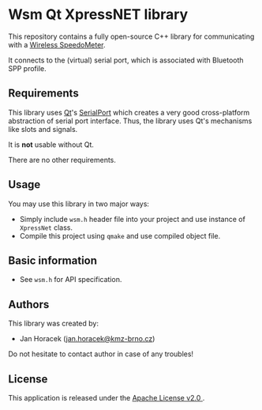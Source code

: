 # Wsm Qt XpressNET library

This repository contains a fully open-source C++ library for communicating
with a [Wireless SpeedoMeter](https://github.com/kmzbrnoI/wsm-pcb).

It connects to the (virtual) serial port, which is associated with Bluetooth
SPP profile.

## Requirements

This library uses [Qt](https://www.qt.io/)'s
[SerialPort](http://doc.qt.io/qt-5/qtserialport-index.html) which creates a
very good cross-platform abstraction of serial port interface. Thus, the
library uses Qt's mechanisms like slots and signals.

It is **not** usable without Qt.

There are no other requirements.

## Usage

You may use this library in two major ways:

 * Simply include `wsm.h` header file into your project and use instance of
   `XpressNet` class.
 * Compile this project using `qmake` and use compiled object file.

## Basic information

 * See `wsm.h` for API specification.

## Authors

This library was created by:

 * Jan Horacek ([jan.horacek@kmz-brno.cz](mailto:jan.horacek@kmz-brno.cz))

Do not hesitate to contact author in case of any troubles!

## License

This application is released under the [Apache License v2.0
](https://www.apache.org/licenses/LICENSE-2.0).
